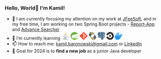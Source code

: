 ### Hello, World👋 I'm Kamil!

- 🔭 I am currently focusing my attention on my work at [JFeeSoft](https://www.linkedin.com/company/jfeesoft), and in my free time, I am working on two Spring Boot projects - [Report-App](https://github.com/tolkien111/report-app) and [Advance Searcher](https://github.com/tolkien111/Java)
- 🌱 I’m currently learning <img src="5968282.png" width="25px" height="25px"> <img src="images.png" width="25px" height="25px"> <img src="Git-Icon-1788C.png" width="25px" height="25px">  <img src="hibernate-icon-491x512-qd6jy16p.png" width="24px" height="25px"> <img src="5968342.png" width="24px" height="25px"> <img src="Circleci-icon-logo.svg.png" width="24px" height="25px"> <img src="image_processing20210621-20379-lcpbgk.png" width="24px" height="25px">
- 📫 How to reach me: kamil.baronowski@gmail.com or [LinkedIn](https://www.linkedin.com/in/kamil-baronowski/)
- 🎯 Goal for 2024 is to __find a new job__ as a junior Java developer
<!--
**tolkien111/tolkien111** is a ✨ _special_ ✨ repository because its `README.md` (this file) appears on your GitHub profile.

Here are some ideas to get you started:

- 🔭 I’m currently working on ...
- 🌱 I’m currently learning ...
- 👯 I’m looking to collaborate on ...
- 🤔 I’m looking for help with ...
- 💬 Ask me about ...
- 📫 How to reach me: ...
- 😄 Pronouns: ...
- ⚡ Fun fact: ...
-->
